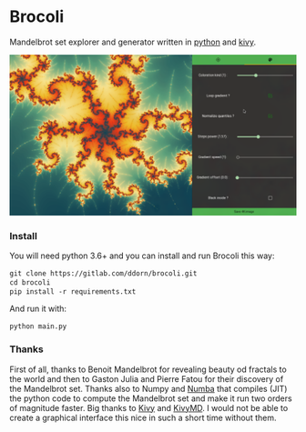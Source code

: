 # Brocoli

Mandelbrot set explorer and generator written in [python](python.org) and [kivy](kivy.org).

![](assets/screenshot.png)

### Install

You will need python 3.6+ and you can install and run
Brocoli this way:

    git clone https://gitlab.com/ddorn/brocoli.git
    cd brocoli
    pip install -r requirements.txt

And run it with:

    python main.py

### Thanks

First of all, thanks to Benoit Mandelbrot for revealing
beauty od fractals to the world and then to Gaston Julia and Pierre Fatou
for their discovery of the Mandelbrot set.
Thanks also to Numpy and [Numba](https://github.com/numba/numba)
that compiles (JIT) the python code to compute the Mandelbrot set and
make it run two orders of magnitude faster.
Big thanks to [Kivy](kivy.org) and [KivyMD](github.com/HeaTTheatR/KivyMD).
I would not be able to create a graphical interface this nice in such a
short time without them.
